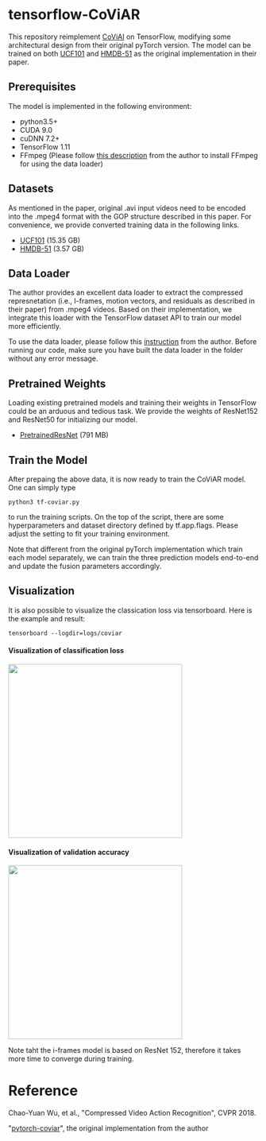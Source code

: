 tensorflow-CoViAR
===
This repository reimplement [CoViAI](https://github.com/chaoyuaw/pytorch-coviar) on TensorFlow, modifying some architectural design from their original pyTorch version. The model can be trained on both [UCF101](http://crcv.ucf.edu/data/UCF101.php) and [HMDB-51](http://serre-lab.clps.brown.edu/resource/hmdb-a-large-human-motion-database/) as the original implementation in their paper.


## Prerequisites
The model is implemented in the following environment:
* python3.5+
* CUDA 9.0
* cuDNN 7.2+
* TensorFlow 1.11
* FFmpeg (Please follow [this description](https://github.com/chaoyuaw/pytorch-coviar/blob/master/GETTING_STARTED.md) from the author to install FFmpeg for using the data loader)

## Datasets
As mentioned in the paper, original .avi input videos need to be encoded into the .mpeg4 format with the GOP structure described in this paper. For convenience, we provide converted training data in the following links. 
* [UCF101](https://drive.google.com/file/d/1IbDDnHO0SZy4Y_7bOb6Mur3uTSETboi7/view?usp=sharing) (15.35 GB)
* [HMDB-51](https://drive.google.com/file/d/1J_jvE57bAP0HM8wvlg9gMFNuqcxqlGm4/view?usp=sharing) (3.57 GB)

## Data Loader
The author provides an excellent data loader to extract the compressed represnetation (i.e., I-frames, motion vectors, and residuals as described in their paper) from .mpeg4 videos. Based on their implementation, we integrate this loader with the TensorFlow dataset API to train our model more efficiently.

To use the data loader, please follow this [instruction](https://github.com/chaoyuaw/pytorch-coviar/blob/master/GETTING_STARTED.md#data-loader) from the author. Before running our code, make sure you have built the data loader in the folder without any error message.

## Pretrained Weights
Loading existing pretrained models and training their weights in TensorFlow could be an arduous and tedious task. We provide the weights of ResNet152 and ResNet50 for initializing our model.
* [PretrainedResNet](https://drive.google.com/file/d/1ZGaswKgj8yKE6DAwpibl2LbuvU8-zGRH/view?usp=sharing) (791 MB)

## Train the Model
After prepaing the above data, it is now ready to train the CoViAR model. One can simply type
```
python3 tf-coviar.py
```
to run the training scripts. On the top of the script, there are some hyperparameters and dataset directory defined by tf.app.flags. Please adjust the setting to fit your training environment.

Note that different from the original pyTorch implementation which train each model separately, we can train the three prediction models end-to-end and update the fusion parameters accordingly. 

## Visualization
It is also possible to visualize the classication loss via tensorboard. Here is the example and result:
```
tensorboard --logdir=logs/coviar
```
#### Visualization of classification loss

<img src="https://i.imgur.com/fnqb9S4.png" height="350">

#### Visualization of validation accuracy
<img src="https://i.imgur.com/yt3FeBz.png" height="350">

Note taht the i-frames model is based on ResNet 152, therefore it takes more time to converge during training.

# Reference

Chao-Yuan Wu, et al., "Compressed Video Action Recognition", CVPR 2018.

"[pytorch-coviar](https://github.com/chaoyuaw/pytorch-coviar)", the original implementation from the author

